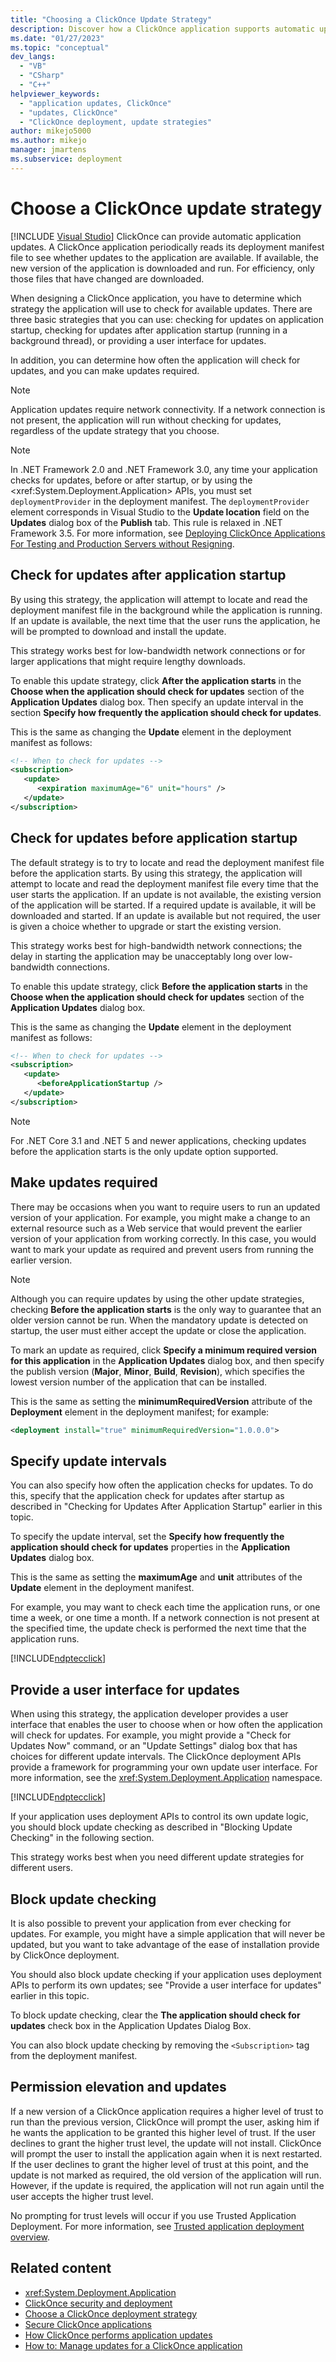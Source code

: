 ```yaml
---
title: "Choosing a ClickOnce Update Strategy"
description: Discover how a ClickOnce application supports automatic updates and review update strategy options, including checking on startup or through a user interface.
ms.date: "01/27/2023"
ms.topic: "conceptual"
dev_langs:
  - "VB"
  - "CSharp"
  - "C++"
helpviewer_keywords:
  - "application updates, ClickOnce"
  - "updates, ClickOnce"
  - "ClickOnce deployment, update strategies"
author: mikejo5000
ms.author: mikejo
manager: jmartens
ms.subservice: deployment
---
```

# Choose a ClickOnce update strategy

 [!INCLUDE [Visual Studio](~/includes/applies-to-version/vs-windows-only.md)]
ClickOnce can provide automatic application updates. A ClickOnce application periodically reads its deployment manifest file to see whether updates to the application are available. If available, the new version of the application is downloaded and run. For efficiency, only those files that have changed are downloaded.

 When designing a ClickOnce application, you have to determine which strategy the application will use to check for available updates. There are three basic strategies that you can use: checking for updates on application startup, checking for updates after application startup (running in a background thread), or providing a user interface for updates.

 In addition, you can determine how often the application will check for updates, and you can make updates required.

> [!NOTE]
> Application updates require network connectivity. If a network connection is not present, the application will run without checking for updates, regardless of the update strategy that you choose.

> [!NOTE]
> In .NET Framework 2.0 and .NET Framework 3.0, any time your application checks for updates, before or after startup, or by using the \<xref:System.Deployment.Application> APIs, you must set `deploymentProvider` in the deployment manifest. The `deploymentProvider` element corresponds in Visual Studio to the **Update location** field on the **Updates** dialog box of the **Publish** tab. This rule is relaxed in .NET Framework 3.5. For more information, see [Deploying ClickOnce Applications For Testing and Production Servers without Resigning](../deployment/deploying-clickonce-applications-for-testing-and-production-without-resigning.md).

## Check for updates after application startup

 By using this strategy, the application will attempt to locate and read the deployment manifest file in the background while the application is running. If an update is available, the next time that the user runs the application, he will be prompted to download and install the update.

 This strategy works best for low-bandwidth network connections or for larger applications that might require lengthy downloads.

 To enable this update strategy, click **After the application starts** in the **Choose when the application should check for updates** section of the **Application Updates** dialog box. Then specify an update interval in the section **Specify how frequently the application should check for updates**.

 This is the same as changing the **Update** element in the deployment manifest as follows:

```xml
<!-- When to check for updates -->
<subscription>
   <update>
      <expiration maximumAge="6" unit="hours" />
   </update>
</subscription>
```

## Check for updates before application startup

 The default strategy is to try to locate and read the deployment manifest file before the application starts. By using this strategy, the application will attempt to locate and read the deployment manifest file every time that the user starts the application. If an update is not available, the existing version of the application will be started. If a required update is available, it will be downloaded and started. If an update is available but not required, the user is given a choice whether to upgrade or start the existing version.

 This strategy works best for high-bandwidth network connections; the delay in starting the application may be unacceptably long over low-bandwidth connections.

 To enable this update strategy, click **Before the application starts** in the **Choose when the application should check for updates** section of the **Application Updates** dialog box.

 This is the same as changing the **Update** element in the deployment manifest as follows:

```xml
<!-- When to check for updates -->
<subscription>
   <update>
      <beforeApplicationStartup />
   </update>
</subscription>
```
> [!NOTE]
> For .NET Core 3.1 and .NET 5 and newer applications, checking updates before the application starts is the only update option supported.

## Make updates required

 There may be occasions when you want to require users to run an updated version of your application. For example, you might make a change to an external resource such as a Web service that would prevent the earlier version of your application from working correctly. In this case, you would want to mark your update as required and prevent users from running the earlier version.

> [!NOTE]
> Although you can require updates by using the other update strategies, checking **Before the application starts** is the only way to guarantee that an older version cannot be run. When the mandatory update is detected on startup, the user must either accept the update or close the application.

 To mark an update as required, click **Specify a minimum required version for this application** in the **Application Updates** dialog box, and then specify the publish version (**Major**, **Minor**, **Build**, **Revision**), which specifies the lowest version number of the application that can be installed.

 This is the same as setting the **minimumRequiredVersion** attribute of the **Deployment** element in the deployment manifest; for example:

```xml
<deployment install="true" minimumRequiredVersion="1.0.0.0">
```

## Specify update intervals

 You can also specify how often the application checks for updates. To do this, specify that the application check for updates after startup as described in "Checking for Updates After Application Startup" earlier in this topic.

 To specify the update interval, set the **Specify how frequently the application should check for updates** properties in the **Application Updates** dialog box.

 This is the same as setting the **maximumAge** and **unit** attributes of the **Update** element in the deployment manifest.

 For example, you may want to check each time the application runs, or one time a week, or one time a month. If a network connection is not present at the specified time, the update check is performed the next time that the application runs.

 [!INCLUDE[ndptecclick](../deployment/includes/dotnet-feature-unsupported.md)]

## Provide a user interface for updates

 When using this strategy, the application developer provides a user interface that enables the user to choose when or how often the application will check for updates. For example, you might provide a "Check for Updates Now" command, or an "Update Settings" dialog box that has choices for different update intervals. The ClickOnce deployment APIs provide a framework for programming your own update user interface. For more information, see the <xref:System.Deployment.Application> namespace.

 [!INCLUDE[ndptecclick](../deployment/includes/dotnet-support-application-deployment-api.md)]

 If your application uses deployment APIs to control its own update logic, you should block update checking as described in "Blocking Update Checking" in the following section.

 This strategy works best when you need different update strategies for different users.

## Block update checking

 It is also possible to prevent your application from ever checking for updates. For example, you might have a simple application that will never be updated, but you want to take advantage of the ease of installation provide by ClickOnce deployment.

 You should also block update checking if your application uses deployment APIs to perform its own updates; see "Provide a user interface for updates" earlier in this topic.

 To block update checking, clear the **The application should check for updates** check box in the Application Updates Dialog Box.

 You can also block update checking by removing the `<Subscription>` tag from the deployment manifest.

## Permission elevation and updates

 If a new version of a ClickOnce application requires a higher level of trust to run than the previous version, ClickOnce will prompt the user, asking him if he wants the application to be granted this higher level of trust. If the user declines to grant the higher trust level, the update will not install. ClickOnce will prompt the user to install the application again when it is next restarted. If the user declines to grant the higher level of trust at this point, and the update is not marked as required, the old version of the application will run. However, if the update is required, the application will not run again until the user accepts the higher trust level.

 No prompting for trust levels will occur if you use Trusted Application Deployment. For more information, see [Trusted application deployment overview](../deployment/trusted-application-deployment-overview.md).

## Related content

- <xref:System.Deployment.Application>
- [ClickOnce security and deployment](../deployment/clickonce-security-and-deployment.md)
- [Choose a ClickOnce deployment strategy](../deployment/choosing-a-clickonce-deployment-strategy.md)
- [Secure ClickOnce applications](../deployment/securing-clickonce-applications.md)
- [How ClickOnce performs application updates](../deployment/how-clickonce-performs-application-updates.md)
- [How to: Manage updates for a ClickOnce application](../deployment/how-to-manage-updates-for-a-clickonce-application.md)
